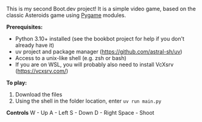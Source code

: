 This is my second Boot.dev project! It is a simple video game, based on the classic Asteroids game using [Pygame](https://www.pygame.org) modules.

**Prerequisites:**
- Python 3.10+ installed (see the bookbot project for help if you don't already have it)
- uv project and package manager (https://github.com/astral-sh/uv)
- Access to a unix-like shell (e.g. zsh or bash)
- If you are on WSL, you will probably also need to install VcXsrv (https://vcxsrv.com/)

**To play:**
1. Download the files
2. Using the shell in the folder location, enter `uv run main.py`

**Controls**
W - Up
A - Left
S - Down
D - Right
Space - Shoot